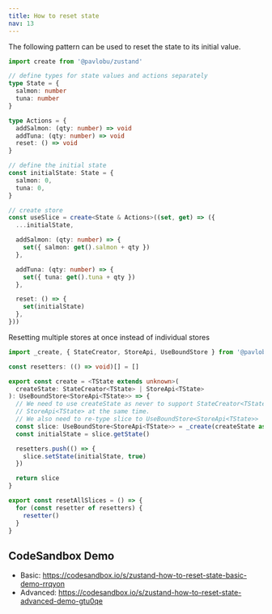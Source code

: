 ```yaml
---
title: How to reset state
nav: 13
---
```


The following pattern can be used to reset the state to its initial value.

```ts
import create from '@pavlobu/zustand'

// define types for state values and actions separately
type State = {
  salmon: number
  tuna: number
}

type Actions = {
  addSalmon: (qty: number) => void
  addTuna: (qty: number) => void
  reset: () => void
}

// define the initial state
const initialState: State = {
  salmon: 0,
  tuna: 0,
}

// create store
const useSlice = create<State & Actions>((set, get) => ({
  ...initialState,

  addSalmon: (qty: number) => {
    set({ salmon: get().salmon + qty })
  },

  addTuna: (qty: number) => {
    set({ tuna: get().tuna + qty })
  },

  reset: () => {
    set(initialState)
  },
}))
```

Resetting multiple stores at once instead of individual stores

```ts
import _create, { StateCreator, StoreApi, UseBoundStore } from '@pavlobu/zustand'

const resetters: (() => void)[] = []

export const create = <TState extends unknown>(
  createState: StateCreator<TState> | StoreApi<TState>
): UseBoundStore<StoreApi<TState>> => {
  // We need to use createState as never to support StateCreator<TState> and
  // StoreApi<TState> at the same time.
  // We also need to re-type slice to UseBoundStore<StoreApi<TState>>
  const slice: UseBoundStore<StoreApi<TState>> = _create(createState as never)
  const initialState = slice.getState()

  resetters.push(() => {
    slice.setState(initialState, true)
  })

  return slice
}

export const resetAllSlices = () => {
  for (const resetter of resetters) {
    resetter()
  }
}
```

## CodeSandbox Demo

- Basic: https://codesandbox.io/s/zustand-how-to-reset-state-basic-demo-rrqyon
- Advanced: https://codesandbox.io/s/zustand-how-to-reset-state-advanced-demo-gtu0qe
